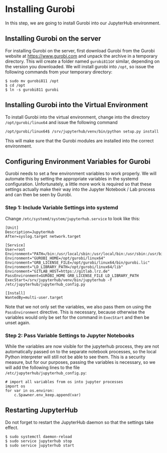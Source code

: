 # Installing Gurobi

In this step, we are going to install Gurobi into our JupyterHub
environment. 

## Installing Gurobi on the server
For installing Gurobi on the server, first download Gurobi from the
Gurobi website at https://www.gurobi.com and unpack the archive in a
temporary directory. This will create a folder named ```gurobi811```or
similar, depending on the version you downloaded. We will install
gurobi into ```/opt```, so issue the following commands from your
temporary directory:

```
$ sudo mv gurobi811 /opt
$ cd /opt
$ ln -s gurobi811 gurobi
```

## Installing Gurobi into the Virtual Environment
To install Gurobi into the virtual environment, change into the
directory ```/opt/gurobi/linux64``` and issue the following command

```
/opt/gurobi/linux64$ /srv/jupyterhub/venv/bin/python setup.py install
```
This will make sure that the Gurobi modules are installed into the
correct environment.


## Configuring Environment Variables for Gurobi
Gurobi needs to set a few environment variables to work properly. We
will automate this by setting the appropriate variables in the
systemd configuration. Unfortunately, a little more work is required
so that these settings actually make their way into the Jupyter
Notebook / Lab process and can then be seen by Gurobi.

### Step 1: Include Variable Settings into systemd
Change ```/etc/systemd/system/jupyterhub.service``` to look like this:

```
[Unit]
Description=JupyterHub
After=syslog.target network.target

[Service]
User=root
Environment="PATH=/bin:/usr/local/sbin:/usr/local/bin:/usr/sbin:/usr/bin:/srv/jupyterhub/venv/bin/:/opt/gurobi/linux64/bin"
Environment="GUROBI_HOME=/opt/gurobi/linux64"
Environment="GRB_LICENSE_FILE=/opt/gurobi/linux64/bin/gurobi.lic"
Environment="LD_LIBRARY_PATH=/opt/gurobi/linux64/lib"
Environment="GITLAB_HOST=https://gitlab.lrz.de"
PassEnvironment=GUROBI_HOME GRB_LICENSE_FILE LD_LIBRARY_PATH
ExecStart=/srv/jupyterhub/venv/bin/jupyterhub -f /etc/jupyterhub/jupyterhub_config.py

[Install]
WantedBy=multi-user.target
```

Note that we not only set the variables, we also pass them on using
the ```PassEnvironment``` directive. This is necessary, because
otherwise the variables would only be set for the command in
```ExecStart``` and then be unset again.
    
### Step 2: Pass Variable Settings to Jupyter Notebooks
While the variables are now visible for the jupyterhub process, they
are not automatically passed on to the separate notebook processes, so
the local Python interpreter will still not be able to see them. This
is a security measure, but for our purposes, passing the variables is
necessary, so we will add the following lines to the file ```/etc/jupyterhub/jupyterhub_config.py```:

```
# import all variables from os into jupyter processes
import os
for var in os.environ:
    c.Spawner.env_keep.append(var)
```

## Restarting JupyterHub
Do not forget to restart the JupyterHub daemon so that the settings
take effect. 

```
$ sudo systemctl daemon-reload
$ sudo service jupyterhub stop
$ sudo service jupyterhub start
```
